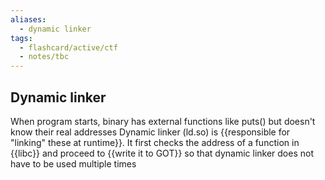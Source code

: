 ```yaml
---
aliases:
  - dynamic linker
tags:
  - flashcard/active/ctf
  - notes/tbc
---
```


## Dynamic linker
When program starts, binary has external functions like puts() but doesn't know their real addresses Dynamic linker (ld.so) is {{responsible for "linking" these at runtime}}. It first checks the address of a function in {{libc}} and proceed to {{write it to GOT}} so that dynamic linker does not have to be used multiple times 


